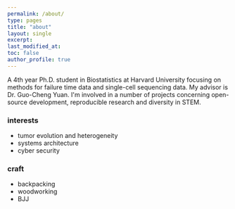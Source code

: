 ```yaml
---
permalink: /about/
type: pages
title: "about"
layout: single
excerpt:
last_modified_at: 
toc: false
author_profile: true
---
```


A 4th year Ph.D. student in Biostatistics at Harvard University focusing on methods for failure time data and single-cell sequencing data. My advisor is Dr. Guo-Cheng Yuan. I'm involved in a number of projects concerning open-source development, reproducible research and diversity in STEM. 

### interests
- tumor evolution and heterogeneity
- systems architecture
- cyber security

### craft
- backpacking
- woodworking
- BJJ
